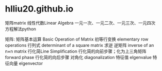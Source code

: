 # hlliu20.github.io
矩阵matrix 线性代数Linear Algebra
一元一次、一元二次、一元三次、一元四次方程解法python

矩阵:
矩阵基本运算 Basic Operation of Matrix
初等行变换 elementary row operations
行列式 determinant of a square matrix
求逆 逆矩阵 inverse of an n×n matrix
行化简Line Simplification
行化简的向前步骤；化为上三角矩阵 forward phase
行化简的向后步骤 
对角化 diagonalization
特征值 elgenvalue
特征向量 elgenvector
